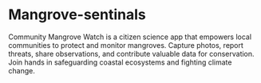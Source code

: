 # Mangrove-sentinals
Community Mangrove Watch is a citizen science app that empowers local communities to protect and monitor mangroves. Capture photos, report threats, share observations, and contribute valuable data for conservation. Join hands in safeguarding coastal ecosystems and fighting climate change.

